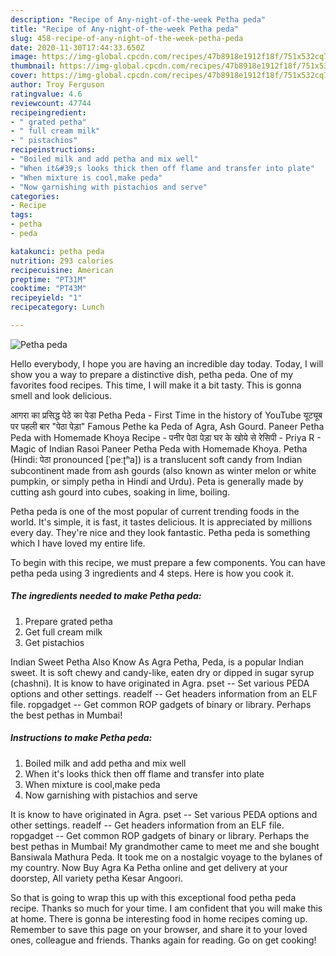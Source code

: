 ```yaml
---
description: "Recipe of Any-night-of-the-week Petha peda"
title: "Recipe of Any-night-of-the-week Petha peda"
slug: 458-recipe-of-any-night-of-the-week-petha-peda
date: 2020-11-30T17:44:33.650Z
image: https://img-global.cpcdn.com/recipes/47b8918e1912f18f/751x532cq70/petha-peda-recipe-main-photo.jpg
thumbnail: https://img-global.cpcdn.com/recipes/47b8918e1912f18f/751x532cq70/petha-peda-recipe-main-photo.jpg
cover: https://img-global.cpcdn.com/recipes/47b8918e1912f18f/751x532cq70/petha-peda-recipe-main-photo.jpg
author: Troy Ferguson
ratingvalue: 4.6
reviewcount: 47744
recipeingredient:
- " grated petha"
- " full cream milk"
- " pistachios"
recipeinstructions:
- "Boiled milk and add petha and mix well"
- "When it&#39;s looks thick then off flame and transfer into plate"
- "When mixture is cool,make peda"
- "Now garnishing with pistachios and serve"
categories:
- Recipe
tags:
- petha
- peda

katakunci: petha peda 
nutrition: 293 calories
recipecuisine: American
preptime: "PT31M"
cooktime: "PT43M"
recipeyield: "1"
recipecategory: Lunch

---
```



![Petha peda](https://img-global.cpcdn.com/recipes/47b8918e1912f18f/751x532cq70/petha-peda-recipe-main-photo.jpg)

Hello everybody, I hope you are having an incredible day today. Today, I will show you a way to prepare a distinctive dish, petha peda. One of my favorites food recipes. This time, I will make it a bit tasty. This is gonna smell and look delicious.

आगरा का प्रसिद्ध पेठे का पेडा Petha Peda - First Time in the history of YouTube यूट्यूब पर पहली बार &#34;पेठा पेड़ा&#34; Famous Pethe ka Peda of Agra, Ash Gourd. Paneer Petha Peda with Homemade Khoya Recipe - पनीर पेठा पेड़ा घर के खोये से रेसिपी - Priya R - Magic of Indian Rasoi Paneer Petha Peda with Homemade Khoya. Petha (Hindi: पेठा pronounced [ˈpeːʈʰa]) is a translucent soft candy from Indian subcontinent made from ash gourds (also known as winter melon or white pumpkin, or simply petha in Hindi and Urdu). Peta is generally made by cutting ash gourd into cubes, soaking in lime, boiling.

Petha peda is one of the most popular of current trending foods in the world. It's simple, it is fast, it tastes delicious. It is appreciated by millions every day. They're nice and they look fantastic. Petha peda is something which I have loved my entire life.


To begin with this recipe, we must prepare a few components. You can have petha peda using 3 ingredients and 4 steps. Here is how you cook it.

<!--inarticleads1-->

##### The ingredients needed to make Petha peda:

1. Prepare  grated petha
1. Get  full cream milk
1. Get  pistachios


Indian Sweet Petha Also Know As Agra Petha, Peda, is a popular Indian sweet. It is soft chewy and candy-like, eaten dry or dipped in sugar syrup (chashni). It is know to have originated in Agra. pset -- Set various PEDA options and other settings. readelf -- Get headers information from an ELF file. ropgadget -- Get common ROP gadgets of binary or library. Perhaps the best pethas in Mumbai! 

<!--inarticleads2-->

##### Instructions to make Petha peda:

1. Boiled milk and add petha and mix well
1. When it&#39;s looks thick then off flame and transfer into plate
1. When mixture is cool,make peda
1. Now garnishing with pistachios and serve


It is know to have originated in Agra. pset -- Set various PEDA options and other settings. readelf -- Get headers information from an ELF file. ropgadget -- Get common ROP gadgets of binary or library. Perhaps the best pethas in Mumbai! My grandmother came to meet me and she bought Bansiwala Mathura Peda. It took me on a nostalgic voyage to the bylanes of my country. Now Buy Agra Ka Petha online and get delivery at your doorstep, All variety petha Kesar Angoori. 

So that is going to wrap this up with this exceptional food petha peda recipe. Thanks so much for your time. I am confident that you will make this at home. There is gonna be interesting food in home recipes coming up. Remember to save this page on your browser, and share it to your loved ones, colleague and friends. Thanks again for reading. Go on get cooking!
